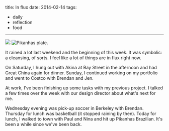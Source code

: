 title: In flux
date: 2014-02-14 
tags:
- daily
- reflection
- food
---

![](https://dl.dropbox.com/u/4291520/journal-images/bridgewater-rainy.jpg)
![Pikanhas plate.](https://dl.dropbox.com/u/4291520/journal-images/pikanhas.jpg)

It rained a lot last weekend and the beginning of this week. It was symbolic: a cleansing, of sorts. I feel like a lot of things are in flux right now.

On Saturday, I hung out with Akina at Bay Street in the afternoon and had Great China again for dinner. Sunday, I continued working on my portfolio and went to Costco with Brendan and Jen.

At work, I've been finishing up some tasks with my previous project. I talked a few times over the week with our design director about what's next for me.

Wednesday evening was pick-up soccer in Berkeley with Brendan. Thursday for lunch was basketball (it stopped raining by then). Today for lunch, I walked to town with Paul and Nina and hit up Pikanhas Brazilian. It's been a while since we've been back.
